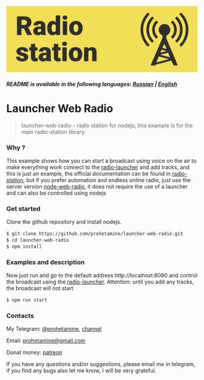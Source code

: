 ![logo](https://github.com/prohetamine/radio-station/blob/main/media/logo.png)

##### README is available in the following languages: [Russian](https://github.com/prohetamine/launcher-web-radio/blob/main/README/russian.md) | [English](https://github.com/prohetamine/launcher-web-radio/blob/main/README.md)


# Launcher Web Radio

> launcher-web-radio - radio station for nodejs, this example is for the main radio-station library.

### Why ?
This example shows how you can start a broadcast using voice on the air to make everything work connect to the [radio-launcher](https://github.com/prohetamine/radio-launcher) and add tracks, and this is just an example, the official documentation can be found in [radio-station](https://github.com/prohetamine/radio-station), but if you prefer automation and endless online radio, just use the server version [node-web-radio](https://github.com/prohetamine/node-web-radio), it does not require the use of a launcher and can also be controlled using nodejs

### Get started

Clone the github repository and install nodejs.

```sh
$ git clone https://github.com/prohetamine/launcher-web-radio.git
$ cd launcher-web-radio
$ npm install
```

### Examples and description

Now just run and go to the default address http://localhost:8080 and control the broadcast using the [radio-launcher](https://github.com/prohetamine/radio-launcher). Attention: until you add any tracks, the broadcast will not start

```sh
$ npm run start
```

### Contacts

My Telegram: [@prohetamine](https://t.me/prohetamine), [channel](https://t.me/prohetamines)

Email: prohetamine@gmail.com

Donat money: [patreon](https://www.patreon.com/prohetamine)

If you have any questions and/or suggestions, please email me in telegram, if you find any bugs also let me know, I will be very grateful.
